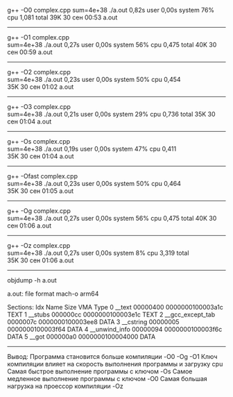 g++ -O0 complex.cpp 
sum=4e+38
./a.out  0,82s user 0,00s system 76% cpu 1,081 total 
 39K 30 сен 00:53 a.out

--------------
 g++ -O1 complex.cpp       
sum=4e+38
./a.out  0,27s user 0,00s system 56% cpu 0,475 total
 40K 30 сен 00:59 a.out

--------------
 g++ -O2 complex.cpp     
sum=4e+38
./a.out  0,23s user 0,00s system 50% cpu 0,454            
 35K 30 сен 01:02 a.out

---------------
 g++ -O3 complex.cpp      
sum=4e+38
./a.out  0,21s user 0,00s system 29% cpu 0,736 total
 35K 30 сен 01:04 a.out

---------------
g++ -Os complex.cpp      
sum=4e+38
./a.out  0,19s user 0,00s system 47% cpu 0,411             
 35K 30 сен 01:04 a.out

---------------
g++ -Ofast complex.cpp       
sum=4e+38
./a.out  0,23s user 0,00s system 50% cpu 0,464          
 35K 30 сен 01:05 a.out

---------------
 g++ -Og complex.cpp    
sum=4e+38
./a.out  0,27s user 0,00s system 56% cpu 0,475 total
 40K 30 сен 01:06 a.out

----------------
g++ -Oz complex.cpp      
sum=4e+38
./a.out  0,27s user 0,00s system 8% cpu 3,319 total           
 35K 30 сен 01:06 a.out

---------------------------------------------------------

objdump -h a.out      

a.out:  file format mach-o arm64

Sections:
Idx Name             Size     VMA              Type
  0 __text           00000400 0000000100003a1c TEXT
  1 __stubs          000000cc 0000000100003e1c TEXT
  2 __gcc_except_tab 0000007c 0000000100003ee8 DATA
  3 __cstring        00000005 0000000100003f64 DATA
  4 __unwind_info    00000094 0000000100003f6c DATA
  5 __got            000000a0 0000000100004000 DATA

  --------------------------------------------------------

  Вывод:
  Программа становится больше компиляции -O0 -Og -O1
  Ключ компиляции влияет на скорость выполнения программы и загрузку cpu
  Самая быстрое выполнение программы с ключом -Os
  Самое медленное выполнение программы с ключом -O0
  Самая большая нагрузка на проессор компиляции -Oz

